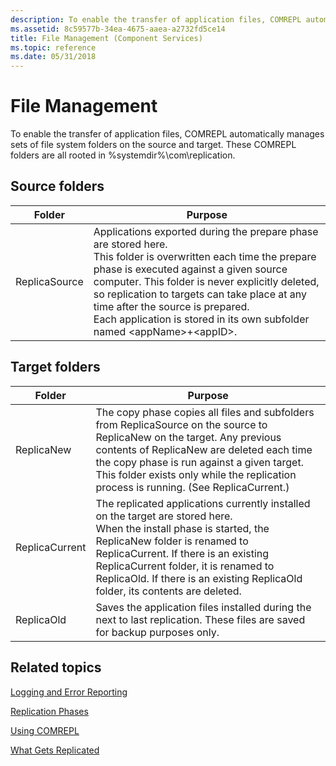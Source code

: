 ```yaml
---
description: To enable the transfer of application files, COMREPL automatically manages sets of file system folders on the source and target. These COMREPL folders are all rooted in %systemdir%\\com\\replication.
ms.assetid: 8c59577b-34ea-4675-aaea-a2732fd5ce14
title: File Management (Component Services)
ms.topic: reference
ms.date: 05/31/2018
---
```


# File Management

To enable the transfer of application files, COMREPL automatically manages sets of file system folders on the source and target. These COMREPL folders are all rooted in %systemdir%\\com\\replication.

## Source folders



| Folder                   | Purpose                                                                                                                                                                                                                                                                                                                                                                                                               |
|--------------------------|-----------------------------------------------------------------------------------------------------------------------------------------------------------------------------------------------------------------------------------------------------------------------------------------------------------------------------------------------------------------------------------------------------------------------|
| ReplicaSource<br/> | Applications exported during the prepare phase are stored here.<br/> This folder is overwritten each time the prepare phase is executed against a given source computer. This folder is never explicitly deleted, so replication to targets can take place at any time after the source is prepared.<br/> Each application is stored in its own subfolder named &lt;appName&gt;+&lt;appID&gt;.<br/> |



 

## Target folders



| Folder                    | Purpose                                                                                                                                                                                                                                                                                                                                      |
|---------------------------|----------------------------------------------------------------------------------------------------------------------------------------------------------------------------------------------------------------------------------------------------------------------------------------------------------------------------------------------|
| ReplicaNew<br/>     | The copy phase copies all files and subfolders from ReplicaSource on the source to ReplicaNew on the target. Any previous contents of ReplicaNew are deleted each time the copy phase is run against a given target.<br/> This folder exists only while the replication process is running. (See ReplicaCurrent.)<br/>           |
| ReplicaCurrent<br/> | The replicated applications currently installed on the target are stored here.<br/> When the install phase is started, the ReplicaNew folder is renamed to ReplicaCurrent. If there is an existing ReplicaCurrent folder, it is renamed to ReplicaOld. If there is an existing ReplicaOld folder, its contents are deleted.<br/> |
| ReplicaOld<br/>     | Saves the application files installed during the next to last replication. These files are saved for backup purposes only.<br/>                                                                                                                                                                                                        |



 

## Related topics

<dl> <dt>

[Logging and Error Reporting](logging-and-error-reporting.md)
</dt> <dt>

[Replication Phases](replication-phases.md)
</dt> <dt>

[Using COMREPL](using-comrepl.md)
</dt> <dt>

[What Gets Replicated](what-gets-replicated.md)
</dt> </dl>

 

 




